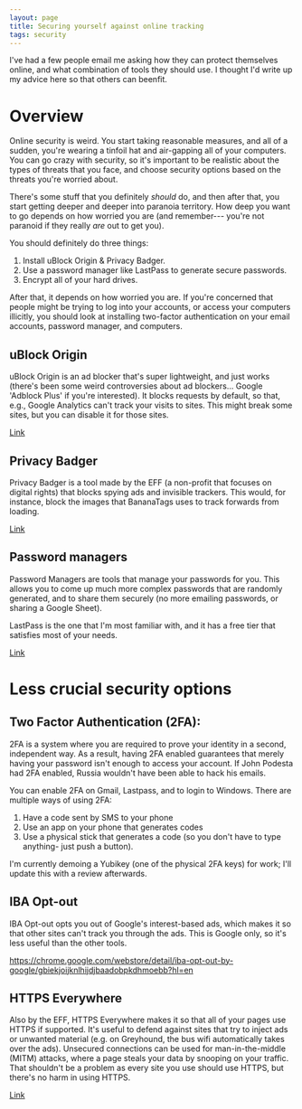 ```yaml
---
layout: page
title: Securing yourself against online tracking
tags: security
---
```


I've had a few people email me asking how they can protect themselves online,
and what combination of tools they should use. I thought I'd write up my advice
here so that others can beenfit.

# Overview

Online security is weird. You start taking reasonable
measures, and all of a sudden, you're wearing a tinfoil hat and air-gapping
all of your computers. You can go crazy with security, so it's important to
be realistic about the types of threats that you face, and choose security
options based on the threats you're worried about.

There's some stuff that you definitely *should* do, and then after that, you
start getting deeper and deeper into paranoia territory. How deep you want to
go depends on how worried you are (and remember--- you're not paranoid if they
really *are* out to get you).

You should definitely do three things:

1. Install uBlock Origin & Privacy Badger.
2. Use a password manager like LastPass to generate secure passwords.
3. Encrypt all of your hard drives.

After that, it depends on how worried you are. If you're concerned that people
might be trying to log into your accounts, or access your computers illicitly,
you should look at installing two-factor authentication on your email accounts,
password manager, and computers.

## uBlock Origin

uBlock Origin is an ad blocker that's super lightweight, and just works (there's
been some weird controversies about ad blockers... Google 'Adblock Plus' if
you're interested). It blocks requests by default, so that, e.g., Google
Analytics can't track your visits to sites. This might break some sites, but you
can disable it for those sites.

[Link](https://chrome.google.com/webstore/detail/ublock-origin/cjpalhdlnbpafiamejdnhcphjbkeiagm?hl=en)

## Privacy Badger

Privacy Badger is a tool made by the EFF (a non-profit that focuses on digital
rights) that blocks spying ads and invisible trackers. This would, for instance,
block the images that BananaTags uses to track forwards from loading.

[Link](https://chrome.google.com/webstore/detail/privacy-badger/pkehgijcmpdhfbdbbnkijodmdjhbjlgp)

## Password managers

Password Managers are tools that manage your passwords for you. This allows you
to come up much more complex passwords that are randomly generated, and to share
them securely (no more emailing passwords, or sharing a Google Sheet).

LastPass is the one that I'm most familiar with, and it has a free tier that
satisfies most of your needs.

[Link](https://www.lastpass.com/)


# Less crucial security options

## Two Factor Authentication (2FA):

2FA is a system where you are required to prove your identity in a second,
independent way. As a result, having 2FA enabled guarantees that merely having
your password isn't enough to access your account. If John Podesta had 2FA
enabled, Russia wouldn't have been able to hack his emails.

You can enable 2FA on Gmail, Lastpass, and to login to Windows. There are
multiple ways of using 2FA:

1. Have a code sent by SMS to your phone
2. Use an app on your phone that generates codes
3. Use a physical stick that generates a code (so you don't have to type
anything- just push a button).

I'm currently demoing a Yubikey (one of the physical 2FA keys) for work; I'll
update this with a review afterwards.

## IBA Opt-out

IBA Opt-out opts you out of Google's interest-based ads, which makes it so that
other sites can't track you through the ads. This is Google only, so it's less
useful than the other tools.

https://chrome.google.com/webstore/detail/iba-opt-out-by-google/gbiekjoijknlhijdjbaadobpkdhmoebb?hl=en

## HTTPS Everywhere

Also by the EFF, HTTPS Everywhere makes it so that all of your pages use HTTPS
if supported. It's useful to defend against sites that try to inject ads or
unwanted material (e.g. on Greyhound, the bus wifi automatically takes over the
ads). Unsecured connections can be used for man-in-the-middle (MITM) attacks,
where a page steals your data by snooping on your traffic. That shouldn't be a
problem as every site you use should use HTTPS, but there's no harm in using
HTTPS.

[Link](https://www.eff.org/https-everywhere%20)
